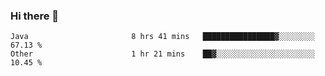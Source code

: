 ### Hi there 👋

<!--
**urzz/urzz** is a ✨ _special_ ✨ repository because its `README.md` (this file) appears on your GitHub profile.

Here are some ideas to get you started:

- 🔭 I’m currently working on ...
- 🌱 I’m currently learning ...
- 👯 I’m looking to collaborate on ...
- 🤔 I’m looking for help with ...
- 💬 Ask me about ...
- 📫 How to reach me: ...
- 😄 Pronouns: ...
- ⚡ Fun fact: ...
-->

<!--START_SECTION:waka-->

```text
Java                       8 hrs 41 mins   ████████████████▓░░░░░░░░   67.13 %
Other                      1 hr 21 mins    ██▓░░░░░░░░░░░░░░░░░░░░░░   10.45 %
```

<!--END_SECTION:waka-->
